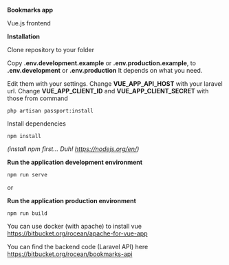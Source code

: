 **Bookmarks app**

Vue.js frontend

**Installation**

Clone repository to your folder

Copy **.env.development.example** or **.env.production.example**, to **.env.development** or **.env.production** 
It depends on what you need.

Edit them with your settings. Change **VUE_APP_API_HOST** with your laravel url. 
Change **VUE_APP_CLIENT_ID** and **VUE_APP_CLIENT_SECRET** with those from command 

`php artisan passport:install`

Install dependencies

`npm install`

_(install npm first... Duh! https://nodejs.org/en/)_ 

**Run the application development environment**

`npm run serve`

or 

**Run the application production environment**

`npm run build`

You can use docker (with apache) to install vue
https://bitbucket.org/rocean/apache-for-vue-app

You can find the backend code (Laravel API) here https://bitbucket.org/rocean/bookmarks-api